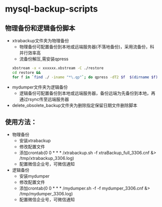 # mysql-backup-scripts

## 物理备份和逻辑备份脚本
* xtrabackup文件夹为物理备份
  * 物理备份可配置备份到本地或远端服务器(不落地备份)，采用流备份，科并行效率高
  * 流备份解压,需安装qpress
  ```bash 
  xbstream -x < xxxxxx.xbstream -C ./restore 
  cd restore && 
  for f in `find ./ -iname "*\.qp"`; do qpress -dT2 $f  $(dirname $f) && rm -f $f; done
  ```
* mydumper文件夹为逻辑备份
  * 逻辑备份可配置备份到本地或远端服务器，备份远端为先备份到本地，再通过rsync传至远端服务器
* delete_obsolete_backup文件夹为删除指定保留日期文件删除脚本

## 使用方法：
* 物理备份
  * 安装xtrabackup
  * 修改配置文件
  * 添加crontab(0 0 * * * /xtrabackup.sh -f xtraBackup_full_3306.cnf &> /tmp/xtrabackup_3306.log)
  * 配置微信企业号，可微信通知
* 逻辑备份
  * 安装mydumper
  * 修改配置文件
  * 添加crontab(0 0 * * * /mydumper.sh -f -f mydumper_3306.cnf &> /tmp/mydumper_3306.log)
  * 配置微信企业号，可微信通知
